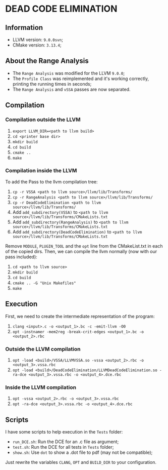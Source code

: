 # DEAD CODE ELIMINATION

## Information

* LLVM version: `9.0.0svn`;
* CMake version: `3.13.4`;

## About the Range Analysis

* The `Range Analysis` was modified for the LLVM `9.0.0`;
* The `Profile Class` was reimplemented and it's working correctly, printing the running times in seconds;
* The `Range Analysis` and `vSSA` passes are now separated.

## Compilation

### Compilation outside the LLVM

1. `export LLVM_DIR=<path to llvm build>`
1. `cd <printer base dir>`
1. `mkdir build`
1. `cd build`
1. `cmake ..`
1. `make`

### Compilation inside the LLVM

To add the Pass to the llvm compilation tree:

1. `cp -r VSSA <path to llvm source>/llvm/lib/Transforms/`
1. `cp -r RangeAnalysis <path to llvm source>/llvm/lib/Transforms/`
1. `cp -r DeadCodeElimination <path to llvm source>/llvm/lib/Transforms/`
1. Add `add_subdirectory(VSSA)` to `<path to llvm source>/llvm/lib/Transforms/CMakeLists.txt`
1. Add `add_subdirectory(RangeAnalysis)` to `<path to llvm source>/llvm/lib/Transforms/CMakeLists.txt`
1. Add `add_subdirectory(DeadCodeElimination)` to `<path to llvm source>/llvm/lib/Transforms/CMakeLists.txt`

Remove `MODULE`, `PLUGIN_TOOL` and the `opt` line from the CMakeList.txt in each of the copied dirs. Then, we can compile the llvm normally (now with our pass included):

1. `cd <path to llvm source>`
1. `mkdir build`
1. `cd build`
1. `cmake .. -G "Unix Makefiles"`
1. `make`

## Execution

First, we need to create the intermediate representation of the program:

1. `clang <input>.c -o <output_1>.bc -c -emit-llvm -O0`
1. `opt -instnamer -mem2reg -break-crit-edges <output_1>.bc -o <output_2>.rbc`

### Outside the LLVM compilation

1. `opt -load <build>/VSSA/LLVMVSSA.so -vssa <output_2>.rbc -o <output_3>.vssa.rbc`
1. `opt -load <build>/DeadCodeElimination/LLVMDeadCodeElimination.so -ra-dce <output_3>.vssa.rbc -o <output_4>.dce.rbc`

### Inside the LLVM compilation

1. `opt -vssa <output_2>.rbc -o <output_3>.vssa.rbc`
1. `opt -ra-dce <output_3>.vssa.rbc -o <output_4>.dce.rbc`

## Scripts

I have some scripts to help execution in the `Tests` folder:

* `run_DCE.sh`: Run the DCE for an .c file as argument;
* `test.sh`: Run the DCE for all tests in `Tests` folder;
* `show.sh`: Use `dot` to show a .dot file to pdf (may not be compatible);

Just rewrite the variables `CLANG`, `OPT` and `BUILD_DIR` to your configuration.
